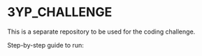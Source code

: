 # 3YP_CHALLENGE

This is a separate repository to be used for the coding challenge.

Step-by-step guide to run:


